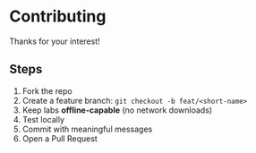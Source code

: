# Contributing

Thanks for your interest!

## Steps
1. Fork the repo
2. Create a feature branch: `git checkout -b feat/<short-name>`
3. Keep labs **offline-capable** (no network downloads)
4. Test locally
5. Commit with meaningful messages
6. Open a Pull Request
